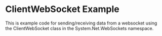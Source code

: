 # ClientWebSocket Example
This is example code for sending/receiving data from a websocket using the ClientWebSocket class in the System.Net.WebSockets namespace.

